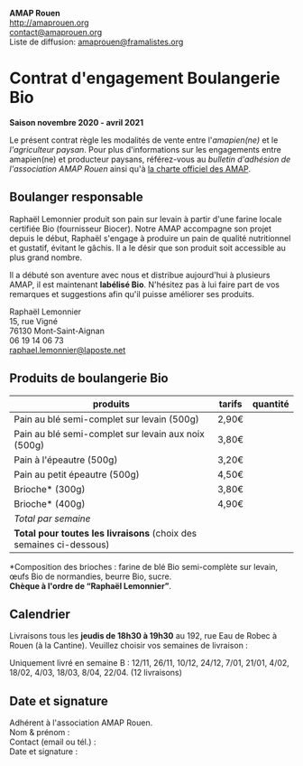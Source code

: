 **AMAP Rouen**  
http://amaprouen.org  
contact@amaprouen.org  
Liste de diffusion: amaprouen@framalistes.org

# Contrat d'engagement Boulangerie Bio
**Saison novembre 2020 - avril 2021**

Le présent contrat règle les modalités de vente entre l'*amapien(ne)* et le *l'agriculteur paysan*. Pour plus d'informations sur les engagements entre amapien(ne) et producteur paysans, référez-vous au *bulletin d'adhésion de l'association AMAP Rouen* ainsi qu'à [la charte officiel des AMAP](http://miramap.org/IMG/pdf/charte_des_amap_mars_2014-2.pdf).

## Boulanger responsable
Raphaël Lemonnier produit son pain sur levain à partir d'une farine locale certifiée Bio (fournisseur Biocer). Notre AMAP accompagne son projet depuis le début, Raphaël s'engage à produire un pain de qualité nutritionnel et gustatif, évitant le gâchis. Il a le désir que son produit soit accessible au plus grand nombre.

Il a débuté son aventure avec nous et distribue aujourd'hui à plusieurs AMAP, il est maintenant **labélisé Bio**. N'hésitez pas à lui faire part de vos remarques et suggestions afin qu'il puisse améliorer ses produits.

Raphaël Lemonnier  
15, rue Vigné  
76130 Mont-Saint-Aignan  
06 19 14 06 73  
raphael.lemonnier@laposte.net

## Produits de boulangerie Bio

| produits                                                                 | tarifs | quantité  |
|--------------------------------------------------------------------------|--------|-----------|
| Pain au blé semi-complet sur levain (500g)                               | 2,90€  |           |
| Pain au blé semi-complet sur levain aux noix (500g)                      | 3,80€  |           |
| Pain à l'épeautre (500g)                                                 | 3,20€  |           |
| Pain au petit épeautre (500g)                                            | 4,50€  |           |
| Brioche* (300g)                                                          | 3,80€  |           |
| Brioche* (400g)                                                          | 4,90€  |           |
| *Total par semaine*                                                      |        |           |
| **Total pour toutes les livraisons** (choix des semaines ci-dessous)     |        |&nbsp;     |

*Composition des brioches : farine de blé Bio semi-complète sur levain, œufs Bio de normandies, beurre Bio, sucre.  
**Chèque à l'ordre de “Raphaël Lemonnier”**.

## Calendrier
Livraisons tous les **jeudis de 18h30 à 19h30** au 192, rue Eau de Robec à Rouen (à la Cantine). Veuillez choisir vos semaines de livraison :

Uniquement livré en semaine B : 12/11, 26/11, 10/12, 24/12, 7/01, 21/01, 4/02, 18/02, 4/03, 18/03, 8/04, 22/04. (12 livraisons)

## Date et signature
Adhérent à l'association AMAP Rouen.  
Nom & prénom :  
Contact (email ou tél.) :  
Date et signature :